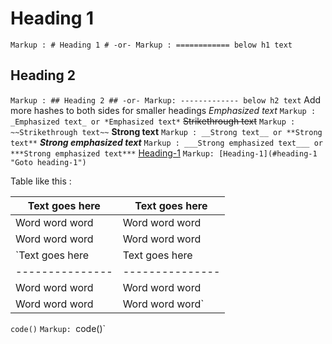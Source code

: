 # Heading 1 #
`Markup : # Heading 1 #
-or-
Markup : ============ below h1 text`
## Heading 2 ##
`Markup : ## Heading 2 ##
-or-
Markup: ------------- below h2 text`
Add more hashes to both sides for smaller headings
_Emphasized text_
`Markup : _Emphasized text_ or *Emphasized text*`
~~Strikethrough text~~
`Markup : ~~Strikethrough text~~`
__Strong text__
`Markup : __Strong text__ or **Strong text**`
___Strong emphasized text___
`Markup : ___Strong emphasized text___ or ***Strong emphasized text***`
[Heading-1](#heading-1 "Goto heading-1")
`Markup: [Heading-1](#heading-1 "Goto heading-1")`

Table like this :

Text goes here | Text goes here
---------------|---------------
Word word word | Word word word
Word word word | Word word word 
`Text goes here | Text goes here
 ---------------|---------------
 Word word word | Word word word
 Word word word | Word word word`
 
 `code()`
 `Markup: `code()`
